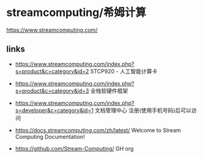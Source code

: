 # streamcomputing/希姆计算

https://www.streamcomputing.com/

## links

- https://www.streamcomputing.com/index.php?s=product&c=category&id=2
  STCP920 - 人工智能计算卡

- https://www.streamcomputing.com/index.php?s=product&c=category&id=3
  全栈软硬件框架

- https://www.streamcomputing.com/index.php?s=developer&c=category&id=1
  文档管理中心
  注册(使用手机号码)后可以访问
- https://docs.streamcomputing.com/zh/latest/
  Welcome to Stream Computing Documentation!

- https://github.com/Stream-Computing/
  GH org
